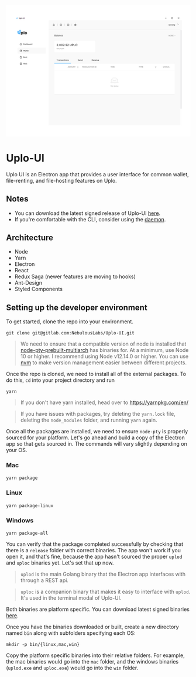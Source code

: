 ![Uplo-UI Screenshot](assets/readme-bg.png)
# Uplo-UI
Uplo UI is an Electron app that provides a user interface for common wallet, file-renting, and file-hosting features on Uplo.

## Notes
- You can download the latest signed release of Uplo-UI [here](https://uplo.tech/get-started).
- If you're comfortable with the CLI, consider using the [daemon](https://github.com/uplo-tech/Uplo).

## Architecture
- Node
- Yarn
- Electron
- React
- Redux Saga (newer features are moving to hooks)
- Ant-Design
- Styled Components

## Setting up the developer environment
To get started, clone the repo into your environment.

```
git clone git@gitlab.com:NebulousLabs/Uplo-UI.git
```

>We need to ensure that a compatible version of node is installed that [node-pty-prebuilt-multiarch](https://www.npmjs.com/package/node-pty-prebuilt-multiarch)  has binaries for. At a minimum, use Node 10 or higher. I recommend using Node v12.14.0 or higher. You can use [nvm](https://github.com/nvm-sh/nvm) to make version management easier between different projects.

Once the repo is cloned, we need to install all of the external packages. To do this, `cd` into your project directory and run
```
yarn
```
>If you don't have yarn installed, head over to https://yarnpkg.com/en/

>If you have issues with packages, try deleting the `yarn.lock` file, deleting the `node_modules` folder, and running `yarn` again.

Once all the packages are installed, we need to ensure `node-pty` is properly sourced for your platform. Let's go ahead and build a copy of the Electron app so that gets sourced in. The commands will vary slightly depending on your OS.

### Mac
```
yarn package
```
### Linux
```
yarn package-linux
```
### Windows
```
yarn package-all
```

You can verify that the package completed successfully by checking that there is a `release` folder with correct binaries. The app won't work if you open it, and that's fine, because the app hasn't sourced the proper `uplod` and `uploc` binaries yet. Let's set that up now.

>`uplod` is the main Golang binary that the Electron app interfaces with through a REST api.

>`uploc` is a companion binary that makes it easy to interface with `uplod`. It's used in the terminal modal of Uplo-UI.

Both binaries are platform specific. You can download latest signed binaries [here](https://uplo.tech/get-started).

Once you have the binaries downloaded or built, create a new directory named `bin` along with subfolders specifying each OS:
```
mkdir -p bin/{linux,mac,win}
```

Copy the platform specific binaries into their relative folders. For example, the mac binaries would go into the `mac` folder, and the windows binaries (`uplod.exe` and `uploc.exe`) would go into the `win` folder.



